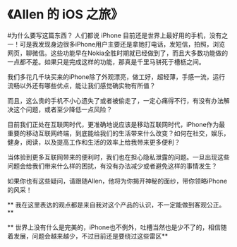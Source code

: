 《Allen 的 iOS 之旅》
=======

#为什么要写这篇东西？
人们都说 iPhone 目前还是世界上最好用的手机，没有之一！可是我发现身边很多iPhone用户主要还是拿她打电话，发短信，拍照，浏览网页，聊微信。这些功能早在Nokia全胜时期就已经做到了，而且大多数功能做的一点都不差。如果只是完成这样的功能，那真是千里马骈死于槽枥之间。

我们多花几千块买来的iPhone除了外观漂亮，做工好，超轻薄，手感一流，运行流畅以外还有哪些优点，能让我们感觉确实物有所值？

而且，这么贵的手机不小心遗失了或者被偷走了，一定心痛得不行，有没有办法解决这个问题，或者至少降低一点风险？

目前我们正处在互联网时代，更准确地说应该是移动互联网时代，iPhone作为最重要的移动互联网终端，到底能给我们的生活带来什么改变？如何在社交，娱乐，健身，阅读，以及提高工作和生活的效率上给我带来更多便利？

当体验到更多互联网带来的便利时，我们也在担心隐私泄露的问题。一旦出现这些问题会给我们带来什么样的困扰，有没有办法减少或者避免这样的事情发生？

如果你也有这些疑问，请跟随Allen，他将为你揭开神秘的面纱，带你领略iPhone的风采！

** 我在这里表达的观点都是来自我对这个产品的认识，不一定能做到客观公正。**


** 世界上没有什么是完美的，iPhone也不例外，吐槽当然也是少不了的，相信随着发展，问题会越来越少，不过目前还是要绕过这些雷区**